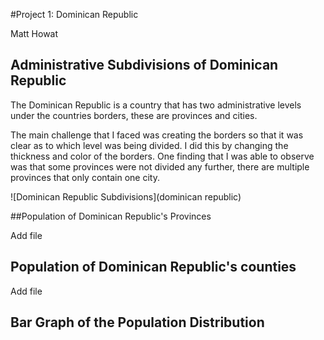 #Project 1: Dominican Republic

Matt Howat

## Administrative Subdivisions of Dominican Republic

The Dominican Republic is a country that has two administrative levels under the countries borders, these are provinces and cities.

The main challenge that I faced was creating the borders so that it was clear as to which level was being divided. I did this by changing the thickness and color of the borders. One finding that I was able to observe was that some provinces were not divided any further, there are multiple provinces that only contain one city.

![Dominican Republic Subdivisions](dominican republic)

##Population of Dominican Republic's Provinces

Add file

## Population of Dominican Republic's counties

Add file

## Bar Graph of the Population Distribution
